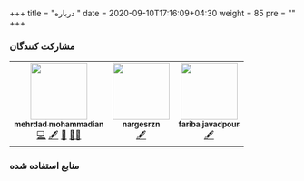 +++
title = "درباره "
date =  2020-09-10T17:16:09+04:30
weight = 85
pre = "<i class='fa fa-info' ></i>"
+++

### مشارکت کنندگان

<table>
  <tr>
    <td align="center"><a href="https://github.com/mehrdad-dev"><img src="https://avatars2.githubusercontent.com/u/40211374?v=4" width="100px;" alt=""/><br /><sub><b>mehrdad mohammadian</b></sub></a><br /><a href="https://github.com/mehrdad-dev/ml-andrew-ng-code/commits?author=mehrdad-dev" title="Code">💻</a> <a href="#content-mehrdad-dev" title="Content">🖋</a> <a href="https://github.com/mehrdad-dev/ml-andrew-ng-code/pulls?q=is%3Apr+reviewed-by%3Amehrdad-dev" title="Reviewed Pull Requests">👀</a> <a href="" title="mentoring">🧑‍🏫 </a> </td>
    <td align="center"><a href="http://nargesrzn.github.io/my-website"><img src="https://avatars3.githubusercontent.com/u/59249853?v=4" width="100px;" alt=""/><br /><sub><b>nargesrzn</b></sub></a><br /><a href="#content-nargesrzn" title="Content">🖋</a></td>
    <td align="center"><a href="https://github.com/faribajpr"><img src="https://avatars3.githubusercontent.com/u/33823943?s=400&v=4" width="100px;" alt=""/><br /><sub><b>fariba javadpour</b></sub></a><br /><a href="#" title="Content">🖋</a></td>
  </tr>
</table>


### منابع استفاده شده

